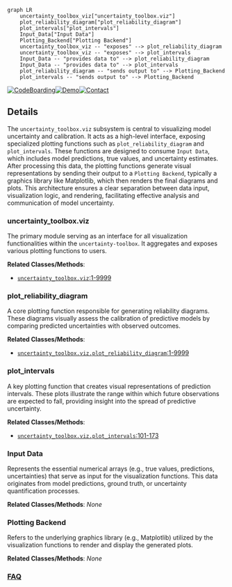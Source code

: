 ```mermaid
graph LR
    uncertainty_toolbox_viz["uncertainty_toolbox.viz"]
    plot_reliability_diagram["plot_reliability_diagram"]
    plot_intervals["plot_intervals"]
    Input_Data["Input Data"]
    Plotting_Backend["Plotting Backend"]
    uncertainty_toolbox_viz -- "exposes" --> plot_reliability_diagram
    uncertainty_toolbox_viz -- "exposes" --> plot_intervals
    Input_Data -- "provides data to" --> plot_reliability_diagram
    Input_Data -- "provides data to" --> plot_intervals
    plot_reliability_diagram -- "sends output to" --> Plotting_Backend
    plot_intervals -- "sends output to" --> Plotting_Backend
```

[![CodeBoarding](https://img.shields.io/badge/Generated%20by-CodeBoarding-9cf?style=flat-square)](https://github.com/CodeBoarding/GeneratedOnBoardings)[![Demo](https://img.shields.io/badge/Try%20our-Demo-blue?style=flat-square)](https://www.codeboarding.org/demo)[![Contact](https://img.shields.io/badge/Contact%20us%20-%20contact@codeboarding.org-lightgrey?style=flat-square)](mailto:contact@codeboarding.org)

## Details

The `uncertainty_toolbox.viz` subsystem is central to visualizing model uncertainty and calibration. It acts as a high-level interface, exposing specialized plotting functions such as `plot_reliability_diagram` and `plot_intervals`. These functions are designed to consume `Input Data`, which includes model predictions, true values, and uncertainty estimates. After processing this data, the plotting functions generate visual representations by sending their output to a `Plotting Backend`, typically a graphics library like Matplotlib, which then renders the final diagrams and plots. This architecture ensures a clear separation between data input, visualization logic, and rendering, facilitating effective analysis and communication of model uncertainty.

### uncertainty_toolbox.viz
The primary module serving as an interface for all visualization functionalities within the `uncertainty-toolbox`. It aggregates and exposes various plotting functions to users.


**Related Classes/Methods**:

- <a href="https://github.com/uncertainty-toolbox/uncertainty-toolbox/blob/main/uncertainty_toolbox/viz.py#L1-L9999" target="_blank" rel="noopener noreferrer">`uncertainty_toolbox.viz`:1-9999</a>


### plot_reliability_diagram
A core plotting function responsible for generating reliability diagrams. These diagrams visually assess the calibration of predictive models by comparing predicted uncertainties with observed outcomes.


**Related Classes/Methods**:

- <a href="https://github.com/uncertainty-toolbox/uncertainty-toolbox/blob/main/uncertainty_toolbox/viz.py#L1-L9999" target="_blank" rel="noopener noreferrer">`uncertainty_toolbox.viz.plot_reliability_diagram`:1-9999</a>


### plot_intervals
A key plotting function that creates visual representations of prediction intervals. These plots illustrate the range within which future observations are expected to fall, providing insight into the spread of predictive uncertainty.


**Related Classes/Methods**:

- <a href="https://github.com/uncertainty-toolbox/uncertainty-toolbox/blob/main/uncertainty_toolbox/viz.py#L101-L173" target="_blank" rel="noopener noreferrer">`uncertainty_toolbox.viz.plot_intervals`:101-173</a>


### Input Data
Represents the essential numerical arrays (e.g., true values, predictions, uncertainties) that serve as input for the visualization functions. This data originates from model predictions, ground truth, or uncertainty quantification processes.


**Related Classes/Methods**: _None_

### Plotting Backend
Refers to the underlying graphics library (e.g., Matplotlib) utilized by the visualization functions to render and display the generated plots.


**Related Classes/Methods**: _None_



### [FAQ](https://github.com/CodeBoarding/GeneratedOnBoardings/tree/main?tab=readme-ov-file#faq)